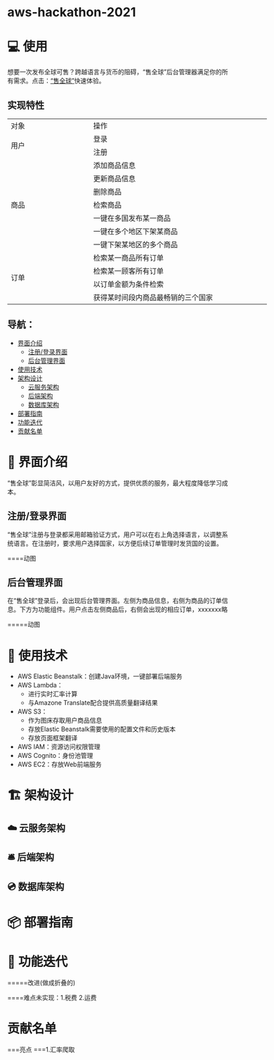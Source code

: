 # aws-hackathon-2021

# :computer: 使用
想要一次发布全球可售？跨越语言与货币的阻碍，“售全球”后台管理器满足你的所有需求。点击：[“售全球”](https://github.com/Oran-Ac/aws-hackathon-2021/edit/master/README.md)快速体验。

## 实现特性


<table border="0" cellpadding="0" cellspacing="0" width="591" style="border-collapse:
 collapse;table-layout:fixed;width:443pt" align="center">
 <colgroup><col width="181" style="mso-width-source:userset;mso-width-alt:6371;width:136pt">
 <col class="xl637116" width="410" style="mso-width-source:userset;mso-width-alt:
 14449;width:307pt">
 </colgroup><tbody><tr height="27" style="mso-height-source:userset;height:20.0pt">
  <td height="27" class="xl647116" width="181" style="height:20.0pt;width:136pt">对象</td>
  <td class="xl647116" width="410" style="border-left:none;width:307pt">操作</td>
 </tr>
 <tr height="27" style="mso-height-source:userset;height:20.0pt">
  <td rowspan="2" height="54" class="xl647116" style="height:40.0pt;border-top:none">用户</td>
  <td class="xl647116" style="border-top:none;border-left:none">登录</td>
 </tr>
 <tr height="27" style="mso-height-source:userset;height:20.0pt">
  <td height="27" class="xl647116" style="height:20.0pt;border-top:none;border-left:
  none">注册</td>
 </tr>
 <tr height="27" style="mso-height-source:userset;height:20.0pt">
  <td rowspan="7" height="189" class="xl647116" style="height:140.0pt;border-top:
  none">商品</td>
  <td class="xl647116" style="border-top:none;border-left:none">添加商品信息</td>
 </tr>
 <tr height="27" style="mso-height-source:userset;height:20.0pt">
  <td height="27" class="xl647116" style="height:20.0pt;border-top:none;border-left:
  none">更新商品信息</td>
 </tr>
 <tr height="27" style="mso-height-source:userset;height:20.0pt">
  <td height="27" class="xl647116" style="height:20.0pt;border-top:none;border-left:
  none">删除商品</td>
 </tr>
 <tr height="27" style="mso-height-source:userset;height:20.0pt">
  <td height="27" class="xl647116" style="height:20.0pt;border-top:none;border-left:
  none">检索商品</td>
 </tr>
 <tr height="27" style="mso-height-source:userset;height:20.0pt">
  <td height="27" class="xl647116" style="height:20.0pt;border-top:none;border-left:
  none">一键在多国发布某一商品</td>
 </tr>
 <tr height="27" style="mso-height-source:userset;height:20.0pt">
  <td height="27" class="xl647116" style="height:20.0pt;border-top:none;border-left:
  none">一键在多个地区下架某商品</td>
 </tr>
 <tr height="27" style="mso-height-source:userset;height:20.0pt">
  <td height="27" class="xl647116" style="height:20.0pt;border-top:none;border-left:
  none">一键下架某地区的多个商品</td>
 </tr>
 <tr height="27" style="mso-height-source:userset;height:20.0pt">
  <td rowspan="4" height="108" class="xl647116" style="height:80.0pt;border-top:none">订单</td>
  <td class="xl647116" style="border-top:none;border-left:none">检索某一商品所有订单</td>
 </tr>
 <tr height="27" style="mso-height-source:userset;height:20.0pt">
  <td height="27" class="xl647116" style="height:20.0pt;border-top:none;border-left:
  none">检索某一顾客所有订单</td>
 </tr>
 <tr height="27" style="mso-height-source:userset;height:20.0pt">
  <td height="27" class="xl647116" style="height:20.0pt;border-top:none;border-left:
  none">以订单金额为条件检索</td>
 </tr>
 <tr height="27" style="mso-height-source:userset;height:20.0pt">
  <td height="27" class="xl647116" style="height:20.0pt;border-top:none;border-left:
  none">获得某时间段内商品最畅销的三个国家</td>
 </tr>
 <!--[if supportMisalignedColumns]-->
 <tr height="0" style="display:none">
  <td width="181" style="width:136pt"></td>
  <td width="410" style="width:307pt"></td>
 </tr>
 <!--[endif]-->
</tbody></table>



## 导航：
- [界面介绍](https://github.com/Oran-Ac/aws-hackathon-2021/#rocket-%E7%95%8C%E9%9D%A2%E4%BB%8B%E7%BB%8D)
  - [注册/登录界面](https://github.com/Oran-Ac/aws-hackathon-2021/#%E6%B3%A8%E5%86%8C%E7%99%BB%E5%BD%95%E7%95%8C%E9%9D%A2)
  - [后台管理界面](https://github.com/Oran-Ac/aws-hackathon-2021/#%E5%90%8E%E5%8F%B0%E7%AE%A1%E7%90%86%E7%95%8C%E9%9D%A2)
- [使用技术](https://github.com/Oran-Ac/aws-hackathon-2021/#page_with_curl-%E4%BD%BF%E7%94%A8%E6%8A%80%E6%9C%AF%E8%AF%B4%E6%98%8E)
- [架构设计](https://github.com/Oran-Ac/aws-hackathon-2021/#%EF%B8%8F-%E6%9E%B6%E6%9E%84%E8%AE%BE%E8%AE%A1)
  - [云服务架构](https://github.com/Oran-Ac/aws-hackathon-2021/#%E4%BA%91%E6%9C%8D%E5%8A%A1%E6%9E%B6%E6%9E%84) 
  - [后端架构](https://github.com/Oran-Ac/aws-hackathon-2021/#%E5%90%8E%E7%AB%AF%E6%9E%B6%E6%9E%84)
  - [数据库架构](https://github.com/Oran-Ac/aws-hackathon-2021/#%E6%95%B0%E6%8D%AE%E5%BA%93%E6%9E%B6%E6%9E%84)
- [部署指南](https://github.com/Oran-Ac/aws-hackathon-2021/#%E9%83%A8%E7%BD%B2%E6%8C%87%E5%8D%97)
- [功能迭代](https://github.com/Oran-Ac/aws-hackathon-2021/#%E5%BE%85%E5%BC%80%E5%8F%91)
- [贡献名单](https://github.com/Oran-Ac/aws-hackathon-2021/#%E8%B4%A1%E7%8C%AE%E5%90%8D%E5%8D%95)




# :rocket: 界面介绍
“售全球”彰显简洁风，以用户友好的方式，提供优质的服务，最大程度降低学习成本。
## 注册/登录界面
“售全球”注册与登录都采用邮箱验证方式，用户可以在右上角选择语言，以调整系统语言。在注册时，要求用户选择国家，以方便后续订单管理时发货国的设置。

====动图

## 后台管理界面
在“售全球”登录后，会出现后台管理界面。左侧为商品信息，右侧为商品的订单信息。下方为功能组件。用户点击左侧商品后，右侧会出现的相应订单，xxxxxxx略

=====动图


# :page_with_curl: 使用技术
- AWS Elastic Beanstalk：创建Java环境，一键部署后端服务
- AWS Lambda：
  - 进行实时汇率计算
  - 与Amazone Translate配合提供高质量翻译结果  
- AWS S3：
  - 作为图床存取用户商品信息
  - 存放Elastic Beanstalk需要使用的配置文件和历史版本
  - 存放页面框架翻译
- AWS IAM：资源访问权限管理
- AWS Cognito：身份池管理
- AWS EC2：存放Web前端服务       


# 🏗️ 架构设计
## ☁️ 云服务架构
## 🛎️ 后端架构
## 💿 数据库架构

# 📦 部署指南


# 🔨 功能迭代
=====改进(做成折叠的)


====难点未实现：1.税费  2.运费 
# 贡献名单


===亮点
===1.汇率爬取
